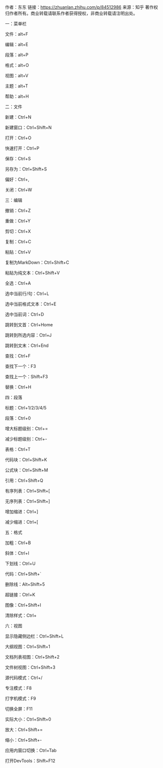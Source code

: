 作者：东东
链接：https://zhuanlan.zhihu.com/p/84512986
来源：知乎
著作权归作者所有。商业转载请联系作者获得授权，非商业转载请注明出处。



一：菜单栏

文件：alt+F

编辑：alt+E

段落：alt+P

格式：alt+O

视图：alt+V

主题：alt+T

帮助：alt+H

二：文件

新建：Ctrl+N

新建窗口：Ctrl+Shift+N

打开：Ctrl+O

快速打开：Ctrl+P

保存：Ctrl+S

另存为：Ctrl+Shift+S

偏好：Ctrl+,

关闭：Ctrl+W

三：编辑

撤销：Ctrl+Z

重做：Ctrl+Y

剪切：Ctrl+X

复制：Ctrl+C

粘贴：Ctrl+V

复制为MarkDown：Ctrl+Shift+C

粘贴为纯文本：Ctrl+Shift+V

全选：Ctrl+A

选中当前行/句：Ctrl+L

选中当前格式文本：Ctrl+E

选中当前词：Ctrl+D

跳转到文首：Ctrl+Home

跳转到所选内容：Ctrl+J

跳转到文末：Ctrl+End

查找：Ctrl+F

查找下一个：F3

查找上一个：Shift+F3

替换：Ctrl+H

四：段落

标题：Ctrl+1/2/3/4/5

段落：Ctrl+0

增大标题级别：Ctrl+=

减少标题级别：Ctrl+-

表格：Ctrl+T

代码块：Ctrl+Shift+K

公式块：Ctrl+Shift+M

引用：Ctrl+Shift+Q

有序列表：Ctrl+Shift+[

无序列表：Ctrl+Shift+]

增加缩进：Ctrl+]

减少缩进：Ctrl+[

五：格式

加粗：Ctrl+B

斜体：Ctrl+I

下划线：Ctrl+U

代码：Ctrl+Shift+`

删除线：Alt+Shift+5

超链接：Ctrl+K

图像：Ctrl+Shift+I

清除样式：Ctrl+

六：视图

显示隐藏侧边栏：Ctrl+Shift+L

大纲视图：Ctrl+Shift+1

文档列表视图：Ctrl+Shift+2

文件树视图：Ctrl+Shift+3

源代码模式：Ctrl+/

专注模式：F8

打字机模式：F9

切换全屏：F11

实际大小：Ctrl+Shift+0

放大：Ctrl+Shift+=

缩小：Ctrl+Shift+-

应用内窗口切换：Ctrl+Tab

打开DevTools：Shift+F12